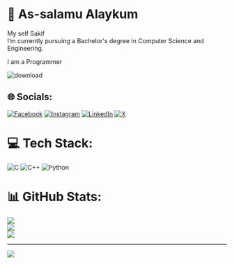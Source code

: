 # 💫 As-salamu Alaykum
My self Sakif<br>I’m currently pursuing a Bachelor's degree in Computer Science and Engineering.

I am a Programmer

![download](https://github.com/user-attachments/assets/03845e5f-ed25-4bf9-b5b2-e4eb0fdba906)


## 🌐 Socials:
[![Facebook](https://img.shields.io/badge/Facebook-%231877F2.svg?logo=Facebook&logoColor=white)](https://facebook.com/sakibul.sakif) [![Instagram](https://img.shields.io/badge/Instagram-%23E4405F.svg?logo=Instagram&logoColor=white)](https://instagram.com/bytehacker_) [![LinkedIn](https://img.shields.io/badge/LinkedIn-%230077B5.svg?logo=linkedin&logoColor=white)](https://linkedin.com/in/error-mate) [![X](https://img.shields.io/badge/X-black.svg?logo=X&logoColor=white)](https://x.com/Err0rM8) 

# 💻 Tech Stack:
![C](https://img.shields.io/badge/c-%2300599C.svg?style=for-the-badge&logo=c&logoColor=white) ![C++](https://img.shields.io/badge/c++-%2300599C.svg?style=for-the-badge&logo=c%2B%2B&logoColor=white) ![Python](https://img.shields.io/badge/python-3670A0?style=for-the-badge&logo=python&logoColor=ffdd54)
# 📊 GitHub Stats:
![](https://github-readme-stats.vercel.app/api?username=ErrorM8&theme=dark&hide_border=false&include_all_commits=false&count_private=false)<br/>
![](https://github-readme-streak-stats.herokuapp.com/?user=ErrorM8&theme=dark&hide_border=false)<br/>
![](https://github-readme-stats.vercel.app/api/top-langs/?username=ErrorM8&theme=dark&hide_border=false&include_all_commits=false&count_private=false&layout=compact)

---
[![](https://visitcount.itsvg.in/api?id=ErrorM8&icon=0&color=0)](https://visitcount.itsvg.in)

<!-- Proudly created with GPRM ( https://gprm.itsvg.in ) -->
 
